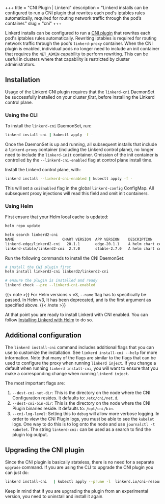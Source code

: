 +++
title = "CNI Plugin | Linkerd"
description = "Linkerd installs can be configured to run a CNI plugin that rewrites each pod's iptables rules automatically, required for routing network traffic through the pod’s container."
slug = "cni"
+++

Linkerd installs can be configured to run a
[CNI plugin](https://github.com/containernetworking/cni) that rewrites each
pod's iptables rules automatically. Rewriting iptables is required for routing
network traffic through the pod's `linkerd-proxy` container. When the CNI plugin
is enabled, individual pods no longer need to include an init container that
requires the `NET_ADMIN` capability to perform rewriting. This can be useful in
clusters where that capability is restricted by cluster administrators.

## Installation

Usage of the Linkerd CNI plugin requires that the `linkerd-cni` DaemonSet be
successfully installed on your cluster _first_, before installing the Linkerd
control plane.

### Using the CLI

To install the `linkerd-cni` DaemonSet, run:

```bash
linkerd install-cni | kubectl apply -f -
```

Once the DaemonSet is up and running, all subsequent installs that include a
`linkerd-proxy` container (including the Linkerd control plane), no longer need
to include the `linkerd-init` container. Omission of the init container is
controlled by the `--linkerd-cni-enabled` flag at control plane install time.

Install the Linkerd control plane, with:

```bash
linkerd install --linkerd-cni-enabled | kubectl apply -f -
```

This will set a `cniEnabled` flag in the global `linkerd-config` ConfigMap. All
subsequent proxy injections will read this field and omit init containers.

### Using Helm

First ensure that your Helm local cache is updated:

```bash
helm repo update

helm search linkerd2-cni
NAME                      CHART VERSION  APP VERSION    DESCRIPTION
linkerd-edge/linkerd2-cni   20.1.1       edge-20.1.1    A helm chart containing the resources needed by the Linke...
linkerd-stable/linkerd2-cni  2.7.0       stable-2.7.0   A helm chart containing the resources needed by the Linke...
```

Run the following commands to install the CNI DaemonSet:

```bash
# install the CNI plugin first
helm install linkerd2-cni linkerd2/linkerd2-cni

# ensure the plugin is installed and ready
linkerd check --pre --linkerd-cni-enabled
```

{{< note >}}
For Helm versions < v3, `--name` flag has to specifically be passed.
In Helm v3, It has been deprecated, and is the first argument as
 specified above.
{{< /note >}}

At that point you are ready to install Linkerd with CNI enabled.
You can follow [Installing Linkerd with Helm](/2/tasks/install-helm/) to do so.

## Additional configuration

The `linkerd install-cni` command includes additional flags that you can use to
customize the installation. See `linkerd install-cni --help` for more
information. Note that many of the flags are similar to the flags that can be
used to configure the proxy when running `linkerd inject`. If you change a
default when running `linkerd install-cni`, you will want to ensure that you
make a corresponding change when running `linkerd inject`.

The most important flags are:

1. `--dest-cni-net-dir`: This is the directory on the node where the CNI
   Configuration resides. It defaults to: `/etc/cni/net.d`.
2. `--dest-cni-bin-dir`: This is the directory on the node where the CNI Plugin
   binaries reside. It defaults to: `/opt/cni/bin`.
3. `--cni-log-level`: Setting this to `debug` will allow more verbose logging.
   In order to view the CNI Plugin logs, you must be able to see the `kubelet`
   logs. One way to do this is to log onto the node and use
   `journalctl -t kubelet`. The string `linkerd-cni:` can be used as a search to
   find the plugin log output.

## Upgrading the CNI plugin

Since the CNI plugin is basically stateless, there is no need for a separate
`upgrade` command. If you are using the CLI to upgrade the CNI plugin you can
just do:

```bash
linkerd install-cni   | kubectl apply --prune -l  linkerd.io/cni-resource=true -f -
```

Keep in mind that if you are upgrading the plugin from an experimental version,
you need to uninstall and install it again.
